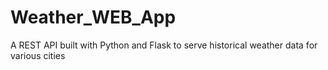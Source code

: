 ﻿# Weather_WEB_App
A REST API built with Python and Flask to serve historical weather data for various cities
